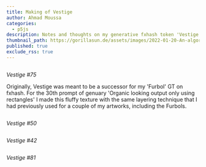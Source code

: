 ```yaml
---
title: Making of Vestige
author: Ahmad Moussa
categories:
  - p5js
description: Notes and thoughts on my generative fxhash token 'Vestige'
thumbnail_path: https://gorillasun.de/assets/images/2022-01-20-An-algorithm-for-polygons-with-rounded-corners/sand.mp4
published: true
exclude_rss: true
---
```


<span class="image fit" style="margin: 0 0 1em 0; padding: 0 0 0 0;">
	<img class="viewable" src="https://gorillasun.de/assets/images/vestiges/75.png" alt="">
</span>
<p><i>Vestige #75</i></p>
<p></p>

Originally, Vestige was meant to be a successor for my 'Furbol' GT on fxhash. For the 30th prompt of genuary 'Organic looking output only using rectangles' I made this fluffy texture with the same layering technique that I had previously used for a couple of my artworks, including the Furbols.


<span class="image fit" style="margin: 0 0 1em 0; padding: 0 0 0 0;">
	<img class="viewable" src="https://gorillasun.de/assets/images/vestiges/50.png" alt="">
</span>
<p><i>Vestige #50</i></p>
<p></p>


<span class="image fit" style="margin: 0 0 1em 0; padding: 0 0 0 0;">
	<img class="viewable" src="https://gorillasun.de/assets/images/vestiges/42.png" alt="">
</span>
<p><i>Vestige #42</i></p>
<p></p>


<span class="image fit" style="margin: 0 0 1em 0; padding: 0 0 0 0;">
	<img class="viewable" src="https://gorillasun.de/assets/images/vestiges/81.png" alt="">
</span>
<p><i>Vestige #81</i></p>
<p></p>
